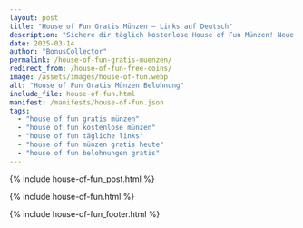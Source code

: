 ```yaml
---
layout: post
title: "House of Fun Gratis Münzen – Links auf Deutsch"
description: "Sichere dir täglich kostenlose House of Fun Münzen! Neue Gratis-Links für deutsche Spieler – 100% sicher und aktuell."
date: 2025-03-14
author: "BonusCollector"
permalink: /house-of-fun-gratis-muenzen/
redirect_from: /house-of-fun-free-coins/
image: /assets/images/house-of-fun.webp
alt: "House of Fun Gratis Münzen Belohnung"
include_file: house-of-fun.html
manifest: /manifests/house-of-fun.json
tags: 
  - "house of fun gratis münzen"
  - "house of fun kostenlose münzen"
  - "house of fun tägliche links"
  - "house of fun münzen gratis heute"
  - "house of fun belohnungen gratis"
---
```

{% include house-of-fun_post.html %}

{% include house-of-fun.html %}

{% include house-of-fun_footer.html %}